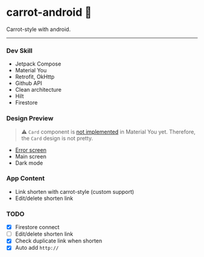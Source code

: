 # carrot-android 🥕

Carrot-style with android.

---

### Dev Skill

- Jetpack Compose
- Material You
- Retrofit, OkHttp
- Github API
- Clean architecture
- Hilt
- Firestore

### Design Preview

> ⚠️ `Card` component is [not implemented](https://m3.material.io/components/cards/implementation) in Material You yet. Therefore, the `Card` design is not pretty.

- [Error screen](https://youtu.be/q3Hqfr9-cYw)
- Main screen 
- Dark mode

### App Content

- Link shorten with carrot-style (custom support)
- Edit/delete shorten link

### TODO

- [x] Firestore connect
- [ ] Edit/delete shorten link
- [x] Check duplicate link when shorten
- [x] Auto add `http://`
